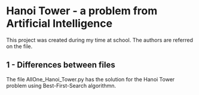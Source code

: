 # Hanoi Tower - a problem from Artificial Intelligence

  This project was created during my time at school. The authors are referred on the file.

## 1 - Differences between files

The file AllOne_Hanoi_Tower.py has the solution for the Hanoi Tower problem using Best-First-Search algorithmn. 

##
